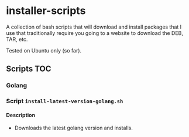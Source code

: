 # installer-scripts

A collection of bash scripts that will download and install packages that I use that traditionally require you going to a website to download the DEB, TAR, etc.

Tested on Ubuntu only (so far).

## Scripts TOC

### Golang
### Script `install-latest-version-golang.sh`
#### Description
* Downloads the latest golang version and installs.
